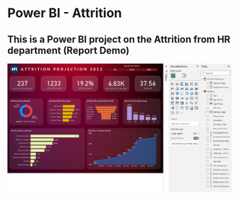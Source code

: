 # Power BI - Attrition
## This is a Power BI project on the Attrition from HR department (Report Demo)
![Attrition for Business](https://github.com/data-engineer-sk/Power_BI_Attrition/blob/main/Attrition.png)
